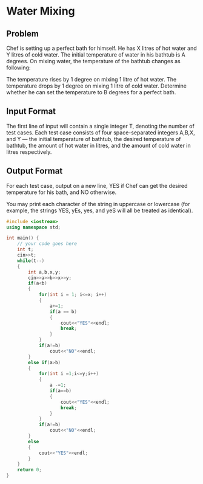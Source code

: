 # Water Mixing
## Problem
Chef is setting up a perfect bath for himself. He has X litres of hot water and Y litres of cold water.
The initial temperature of water in his bathtub is A degrees. On mixing water, the temperature of the bathtub changes as following:

The temperature rises by 1 degree on mixing 1 litre of hot water.
The temperature drops by 1 degree on mixing 1 litre of cold water.
Determine whether he can set the temperature to B degrees for a perfect bath.

## Input Format
The first line of input will contain a single integer T, denoting the number of test cases.
Each test case consists of four space-separated integers A,B,X, and Y — the initial temperature of bathtub, the desired temperature of bathtub, the amount of hot water in litres, and the amount of cold water in litres respectively.
## Output Format
For each test case, output on a new line, YES if Chef can get the desired temperature for his bath, and NO otherwise.

You may print each character of the string in uppercase or lowercase (for example, the strings YES, yEs, yes, and yeS will all be treated as identical).

```cpp
#include <iostream>
using namespace std;

int main() {
	// your code goes here
	int t;
	cin>>t;
	while(t--)
	{
	    int a,b,x,y;
	    cin>>a>>b>>x>>y;
	    if(a<b)
	    {
	        for(int i = 1; i<=x; i++)
	        {
	            a+=1;
	            if(a == b)
	            {
	                cout<<"YES"<<endl;
	                break;
	            }
	        }
	        if(a!=b)
	            cout<<"NO"<<endl;
	    }
	    else if(a>b)
	    {
	        for(int i =1;i<=y;i++)
	        {
	            a -=1;
	            if(a==b)
	            {
	                cout<<"YES"<<endl;
	                break;
	            }
	        }
	        if(a!=b)
	            cout<<"NO"<<endl;
	    }
	    else
	    {
	        cout<<"YES"<<endl;
	    }
	}
	return 0;
}
```